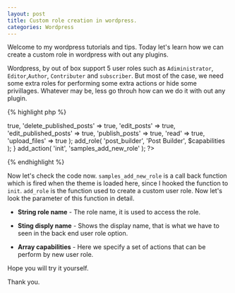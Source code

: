 ```yaml
---
layout: post
title: Custom role creation in wordpress.
categories: Wordpress
---
```

Welcome to my wordpress tutorials and tips. Today let's learn how we can create a custom role in wordpress with out any plugins.

Wordpress, by out of box support 5 user roles such as `Adiministrator`, `Editor`,`Author`, `Contributer` and `subscriber`. But most of the case, we need some extra roles for performing some extra actions or hide some privillages. Whatever may be, less go throuh how can we do it with out any plugin.

{% highlight php %}
<?php

function samples_add_new_role(){
	$capabilities = array('delete_posts'     => true,
					'delete_published_posts' => true,
					'edit_posts'             => true,
					'edit_published_posts'   => true,
					'publish_posts'          => true,
					'read'                   => true,
					'upload_files'           => true
					);
	add_role( 'post_builder', 'Post Builder', $capabilities );
}
add_action( 'init', 'samples_add_new_role' );
?>
{% endhighlight %}

Now let's check the code now. `samples_add_new_role` is a call back function which is fired when the theme is loaded here, since I hooked the function to `init`. `add_role` is the function used to create a custom user role. Now let's look the parameter of this function in detail.

* **String role name** - The role name, it is used to access the role.

* **Sting disply name** - Shows the display name, that is what we have to seen in the back end user role option.

* **Array capabilities** - Here we specify a set of actions that can be perform by new user role.

Hope you will try it yourself.

Thank you.
